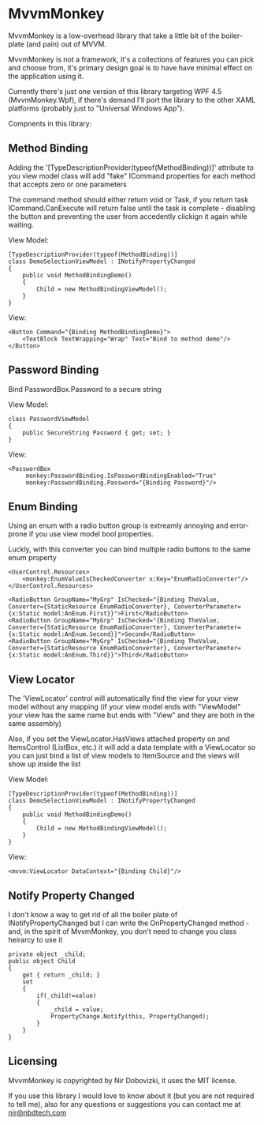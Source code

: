 # MvvmMonkey

MvvmMonkey is a low-overhead library that take a little bit of the boiler-plate (and pain) out of MVVM.

MvvmMonkey is not a framework, it's a collections of features you can pick and choose from, 
it's primary design goal is to have have minimal effect on the application using it.

Currently there's just one version of this library targeting WPF 4.5 (MvvmMonkey.Wpf), if there's demand I'll
port the library to the other XAML platforms (probably just to "Universal Windows App").

Compnents in this library:

Method Binding
---

Adding the '[TypeDescriptionProvider(typeof(MethodBinding))]' attribute to you view model class
will add "fake" ICommand properties for each method that accepts zero or one parameters

The command method should either return void or Task, if you return task ICommand.CanExecute will
return false until the task is complete - disabling the button and preventing the user from 
accedently clickign it again while waiting.

View Model:

    [TypeDescriptionProvider(typeof(MethodBinding))]
    class DemoSelectionViewModel : INotifyPropertyChanged
    {
        public void MethodBindingDemo()
        {
            Child = new MethodBindingViewModel();
        }
    }

View: 

    <Button Command="{Binding MethodBindingDemo}">
        <TextBlock TextWrapping="Wrap" Text="Bind to method demo"/>
    </Button>

Password Binding
---

Bind PasswordBox.Password to a secure string

View Model:

    class PasswordViewModel 
    {
        public SecureString Password { get; set; }
    }

View: 

    <PasswordBox 
	     monkey:PasswordBinding.IsPasswordBindingEnabled="True" 
		 monkey:PasswordBinding.Password="{Binding Password}"/>


Enum Binding
---

Using an enum with a radio button group is extreamly annoying and error-prone if you use view model bool properties.

Luckly, with this converter you can bind multiple radio buttons to the same enum property

    <UserControl.Resources>
        <monkey:EnumValueIsCheckedConverter x:Key="EnumRadioConverter"/>
    </UserControl.Resources>

	<RadioButton GroupName="MyGrp" IsChecked="{Binding TheValue, Converter={StaticResource EnumRadioConverter}, ConverterParameter={x:Static model:AnEnum.First}}">First</RadioButton>
	<RadioButton GroupName="MyGrp" IsChecked="{Binding TheValue, Converter={StaticResource EnumRadioConverter}, ConverterParameter={x:Static model:AnEnum.Second}}">Second</RadioButton>
	<RadioButton GroupName="MyGrp" IsChecked="{Binding TheValue, Converter={StaticResource EnumRadioConverter}, ConverterParameter={x:Static model:AnEnum.Third}}">Third</RadioButton>


View Locator
---

The 'ViewLocator' control will automatically find the view for your view model
without any mapping (if your view model ends with "ViewModel" your view has the same name but ends with "View"
and they are both in the same assembly)

Also, if you set the ViewLocator.HasViews attached property on and ItemsControl (ListBox, etc.) it will add a data template
with a ViewLocator so you can just bind a list of view models to ItemSource and the views will show up inside the list

View Model:

    [TypeDescriptionProvider(typeof(MethodBinding))]
    class DemoSelectionViewModel : INotifyPropertyChanged
    {
        public void MethodBindingDemo()
        {
            Child = new MethodBindingViewModel();
        }
    }

View: 

	<mvvm:ViewLocator DataContext="{Binding Child}"/>

Notify Property Changed
---

I don't know a way to get rid of all the boiler plate of INotifyPropertyChanged but I can 
write the OnPropertyChanged method - and, in the spirit of MvvmMonkey, you don't need to 
change you class heirarcy to use it

    private object _child;
    public object Child
    {
        get { return _child; }
        set
        {
            if(_child!=value)
            {
                _child = value;
                PropertyChange.Notify(this, PropertyChanged);
            }
        }
    }


Licensing
---

MvvmMonkey is copyrighted by Nir Dobovizki, it uses the MIT license.

If you use this library I would love to know about it (but you are not required to tell me), also for any questions or suggestions you can contact me at nir@nbdtech.com